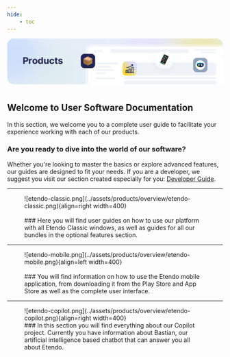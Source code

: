 ```yaml
---
hide:
    - toc
---
```

![cover-products.png](../assets/products/overview/cover-products.png)
# 
## Welcome to User Software Documentation

In this section, we welcome you to a complete user guide to facilitate your experience working with each of our products.

### Are you ready to dive into the world of our software?

Whether you're looking to master the basics or explore advanced features, our guides are designed to fit your needs. If you are a developer, we suggest you visit our section created especially for you: [Developer Guide](/docs/developer-guide/overview).

---

<figure markdown>
![etendo-classic.png](../assets/products/overview/etendo-classic.png){align=right width=400}
<br><br>
### Here you will find user guides on how to use our platform with all Etendo Classic windows, as well as guides for all our bundles in the optional features section.
</figure>


---

<figure markdown>
![etendo-mobile.png](../assets/products/overview/etendo-mobile.png){align=left width=400}
<br><br>
### You will find information on how to use the Etendo mobile application, from downloading it from the Play Store and App Store as well as the complete user interface.
</figure>


---

<figure markdown>
![etendo-copilot.png](../assets/products/overview/etendo-copilot.png){align=right width=400}
<br>
### In this section you will find everything about our Copilot project. Currently you have information about Bastian, our artificial intelligence based chatbot that can answer you all about Etendo.
</figure>

